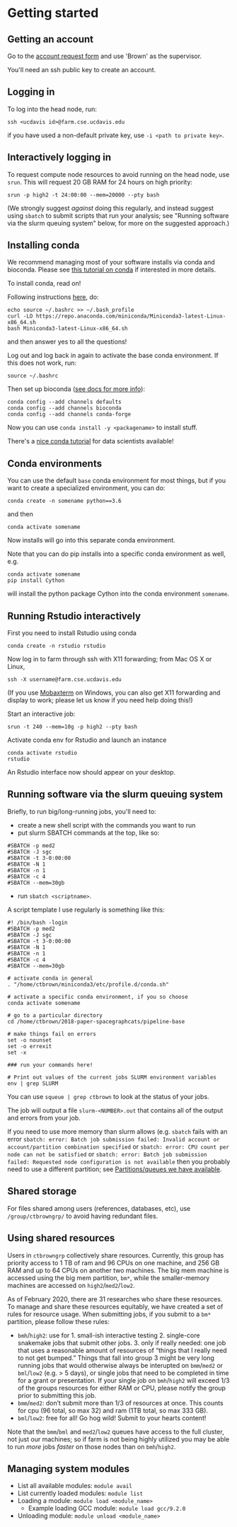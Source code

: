 # Getting started

## Getting an account

Go to the [account request form](https://wiki.cse.ucdavis.edu/cgi-bin/index2.pl
) and use 'Brown' as the supervisor.

You'll need an ssh public key to create an account.

## Logging in

To log into the head node, run:
```
ssh <ucdavis id>@farm.cse.ucdavis.edu
```

if you have used a non-default private key, use `-i <path to private key>`.

## Interactively logging in

To request compute node resources to avoid running on the head node, use `srun`. This will request 20 GB RAM for 24 hours on high priority:
```
srun -p high2 -t 24:00:00 --mem=20000 --pty bash
```
(We strongly suggest _against_ doing this regularly, and instead suggest using `sbatch` to submit scripts that run your analysis; see "Running software via the slurm queuing system" below, for more on the suggested approach.)

## Installing conda

We recommend managing most of your software installs via conda and bioconda. Please see [this tutorial on conda](https://github.com/ngs-docs/2020-GGG298/tree/master/Week3-conda_for_software_installation) if interested in more details.

To install conda, read on!

Following instructions [here](https://docs.conda.io/en/latest/miniconda.html),
do:

```
echo source ~/.bashrc >> ~/.bash_profile
curl -LO https://repo.anaconda.com/miniconda/Miniconda3-latest-Linux-x86_64.sh
bash Miniconda3-latest-Linux-x86_64.sh
```
and then answer yes to all the questions!

Log out and log back in again to activate the base conda environment. If this does not work, run:

```
source ~/.bashrc
```

Then set up bioconda ([see docs for more info](https://bioconda.github.io/user/install.html#set-up-channels)):

```
conda config --add channels defaults
conda config --add channels bioconda
conda config --add channels conda-forge
```

Now you can use `conda install -y <packagename>` to install stuff.

There's a [nice conda tutorial](https://kaust-vislab.github.io/introduction-to-conda-for-data-scientists/) for data scientists available!

## Conda environments

You can use the default `base` conda environment for most things, but if
you want to create a specialized environment, you can do:

```
conda create -n somename python==3.6
```

and then

```
conda activate somename
```

Now installs will go into this separate conda environment.

Note that you can do pip installs into a specific conda environment as well,
e.g.

```
conda activate somename
pip install Cython
```

will install the python package Cython into the conda environment `somename`.

## Running Rstudio interactively

First you need to install Rstudio using conda
```
conda create -n rstudio rstudio
```

Now log in to farm through ssh with X11 forwarding; from Mac OS X or Linux,
```
ssh -X username@farm.cse.ucdavis.edu
```
(If you use [Mobaxterm](https://mobaxterm.mobatek.net/) on Windows, you can also get X11 forwarding and display
to work; please let us know if you need help doing this!)

Start an interactive job:
```
srun -t 240 --mem=10g -p high2 --pty bash
```

Activate conda env for Rstudio and launch an instance
```
conda activate rstudio
rstudio
```
An Rstudio interface now should appear on your desktop.

## Running software via the slurm queuing system

Briefly, to run big/long-running jobs, you'll need to:

* create a new shell script with the commands you want to run
* put slurm SBATCH commands at the top, like so:

```
#SBATCH -p med2
#SBATCH -J sgc
#SBATCH -t 3-0:00:00
#SBATCH -N 1
#SBATCH -n 1
#SBATCH -c 4
#SBATCH --mem=30gb
```

* run `sbatch <scriptname>`.

A script template I use regularly is something like this:

```
#! /bin/bash -login
#SBATCH -p med2
#SBATCH -J sgc
#SBATCH -t 3-0:00:00
#SBATCH -N 1
#SBATCH -n 1
#SBATCH -c 4
#SBATCH --mem=30gb

# activate conda in general
. "/home/ctbrown/miniconda3/etc/profile.d/conda.sh"

# activate a specific conda environment, if you so choose
conda activate somename

# go to a particular directory
cd /home/ctbrown/2018-paper-spacegraphcats/pipeline-base

# make things fail on errors
set -o nounset
set -o errexit
set -x

### run your commands here!

# Print out values of the current jobs SLURM environment variables
env | grep SLURM
```

You can use `squeue | grep ctbrown` to look at the status of your jobs.

The job will output a file `slurm-<NUMBER>.out` that contains all of the
output and errors from your job.

If you need to use more memory than slurm allows (e.g. `sbatch` fails
with an error `sbatch: error: Batch job submission failed: Invalid
account or account/partition combination specified` or `sbatch: error:
CPU count per node can not be satisfied` or `sbatch: error: Batch job
submission failed: Requested node configuration is not available` then
you probably need to use a different partition; see
[Partitions/queues we have available](partitions.md).

## Shared storage
For files shared among users (references, databases, etc), use `/group/ctbrowngrp/` to avoid having redundant files.

## Using shared resources

Users in `ctbrowngrp` collectively share resources. 
Currently, this group has priority access to 1 TB of ram and 96 CPUs on
one machine, and 256 GB RAM and up to 64 CPUs on another two machines.
The big mem machine is accessed using the big mem partition, `bm*`,
while the smaller-memory machines are accessed on `high2`/`med2`/`low2`.

As of February 2020, there are 31 researches who share these resources.
To manage and share these resources equitably, we have created a set of rules for resource usage. 
When submitting jobs, if you submit to a `bm*` partition, please follow these rules:

+ `bmh`/`high2`: use for 1. small-ish interactive testing 2. single-core snakemake jobs that submit other jobs. 3. only if really needed: one job that uses a reasonable amount of resources of “things that I really need to not get bumped.” Things that fall into group 3 might be very long running jobs that would otherwise always be interupted on `bmm`/`med2` or `bml`/`low2` (e.g. > 5 days), or single jobs that need to be completed in time for a grant or presentation. If your single job on `bmh`/`high2` will exceed 1/3 of the groups resources for either RAM or CPU, please notify the group prior to submitting this job. 
+ `bmm`/`med2`: don’t submit more than 1/3 of resources at once. This counts for cpu (96 total, so max 32) and ram (1TB total, so max 333 GB).
+ `bml`/`low2`: free for all! Go hog wild! Submit to your hearts content!

Note that the `bmm`/`bml` and `med2`/`low2` queues have access to the full cluster, not just our machines; so if farm is not being highly utilized you may be able to run *more* jobs _faster_ on those nodes than on `bmh`/`high2`.

## Managing system modules

- List all available modules: `module avail`
- List currently loaded modules: `module list`
- Loading a module: `module load <module_name>`
  - Example loading GCC module: `module load gcc/9.2.0`
- Unloading module: `module unload <module_name>`
